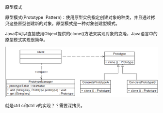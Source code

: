 原型模式

原型模式(Prototype  Pattern)：使用原型实例指定创建对象的种类，并且通过拷贝这些原型创建新的对象。原型模式是一种对象创建型模式。 

Java中可以直接使用Object提供的clone()方法来实现对象的克隆，Java语言中的原型模式实现很简单。 

![1572850828751](assets/1572850828751.png)

就是ctrl c和ctrl v的实现？？需要深拷贝。